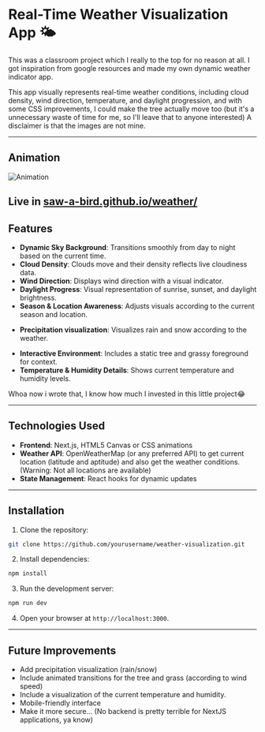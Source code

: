 
# Real-Time Weather Visualization App 🌤️

This was a classroom project which I really to the top for no reason at all. I got inspiration from google resources and made my own dynamic weather indicator app.

This app visually represents real-time weather conditions, including cloud density, wind direction, temperature, and daylight progression, and with some CSS improvements, I could make the tree actually move too (but it's a unnecessary waste of time for me, so I'll leave that to anyone interested) A disclaimer is that the images are not mine.

---

## Animation

![Animation](https://github.com/user-attachments/assets/48ae5cf6-a0ad-42bc-bdd3-2fc6f5abb5fb)

Live in [saw-a-bird.github.io/weather/](https://saw-a-bird.github.io/weather/)
---

## Features

* **Dynamic Sky Background**: Transitions smoothly from day to night based on the current time.
* **Cloud Density**: Clouds move and their density reflects live cloudiness data.
* **Wind Direction**: Displays wind direction with a visual indicator.
* **Daylight Progress**: Visual representation of sunrise, sunset, and daylight brightness.
* **Season & Location Awareness**: Adjusts visuals according to the current season and location.
- **Precipitation visualization**: Visualizes rain and snow according to the weather.
* **Interactive Environment**: Includes a static tree and grassy foreground for context.
* **Temperature & Humidity Details**: Shows current temperature and humidity levels.

Whoa now i wrote that, I know how much I invested in this little project😂

--- 

## Technologies Used

* **Frontend**: Next.js, HTML5 Canvas or CSS animations
* **Weather API**: OpenWeatherMap (or any preferred API) to get current location (latitude and aptitude) and also get the weather conditions. (Warning: Not all locations are available)
* **State Management**: React hooks for dynamic updates

---

## Installation

1. Clone the repository:

```bash
git clone https://github.com/yourusername/weather-visualization.git
```

2. Install dependencies:

```bash
npm install
```

3. Run the development server:

```bash
npm run dev
```

4. Open your browser at `http://localhost:3000`.

---


## Future Improvements

* Add precipitation visualization (rain/snow)
* Include animated transitions for the tree and grass (according to wind speed)
* Include a visualization of the current temperature and humidity.
* Mobile-friendly interface
* Make it more secure... (No backend is pretty terrible for NextJS applications, ya know)
